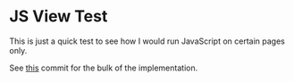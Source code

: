 # JS View Test

This is just a quick test to see how I would run JavaScript on certain pages only.

See [this](https://github.com/exploid/js-view-test/commit/c9b82240aac443310980f88f1c375a226065fd71) commit for the bulk of the implementation.
